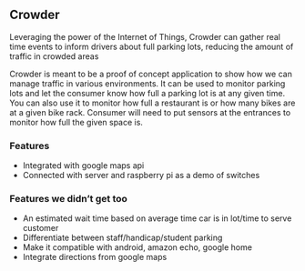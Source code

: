 ## Crowder

Leveraging the power of the Internet of Things, Crowder can gather real time events to inform drivers about full parking lots, reducing the amount of traffic in crowded areas

Crowder is meant to be a proof of concept application to show how we can manage traffic in various environments.  It can be used to monitor parking lots and let the consumer know how full a parking lot is at any given time.  You can also use it to monitor how full a restaurant is or how many bikes are at a given bike rack. Consumer will need to put sensors at the entrances to monitor how full the given space is.  

### Features
- Integrated with google maps api
- Connected with server and raspberry pi as a demo of switches


### Features we didn’t get too

- An estimated wait time based on average time car is in lot/time to serve customer
- Differentiate between staff/handicap/student parking
- Make it compatible with android, amazon echo, google home
- Integrate directions from google maps
